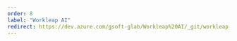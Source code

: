 ```yaml
---
order: 8
label: "Workleap AI"
redirect: https://dev.azure.com/gsoft-glab/Workleap%20AI/_git/workleap-ai-app?path=/ai/frontend/packages/client/README.md
---
```

